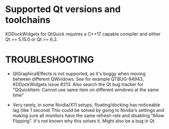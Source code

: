 Supported Qt versions and toolchains
=====================================

KDDockWidgets for QtQuick requires a C++17 capable compiler and either
Qt >= 5.15.0 or Qt >= 6.2.


TROUBLESHOOTING
===============

- QtGraphicalEffects is not supported, as it's buggy when moving between different QWindows.
  See for example QTBUG-94943, KDDockWidgets issue #213. Also search the Qt bug tracker
  for "QQuickItem: Cannot use same item on different windows at the same time"

- Very rarely, in some Nvidia/X11 setups, floating/docking has noticeable lag (like 1 second)
  This could be solved by going to Nvidia's settings and making sure all monitors have
  the same refresh rate and disabling "Allow Flipping". It's not known why this solves it. Might also
  be a bug in Qt.
